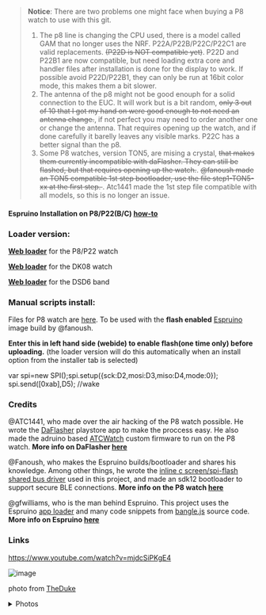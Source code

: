 
>**Notice**:
>There are two problems one might face when buying a P8 watch to use with this git. 
>1. The p8 line is changing the CPU used, there is a model called GAM that no longer uses the NRF. P22A/P22B/P22C/P22C1 are valid replacements. <del>(P22D is NOT compatible yet)</del>. P22D and P22B1 are now compatible, but need loading extra core and handler files after installation is done for the display to work. 
If possible avoid P22D/P22B1, they can only be run at 16bit color mode, this makes them a bit slower. 
>2. The antenna of the p8 might not be good enouph for a solid connection to the EUC. It will work but is a bit random, <del> only 3 out of 10 that I got my hand on were good enough to not need an antenna change.</del>, if not perfect you may need to order another one or change the antenna. That requires opening up the watch, and if done carefully it barelly leaves any visible marks. P22C has a better signal than the p8. 
>3. Some P8 watches, version TON5, are mising a crystal, <del> that makes them currently incompatible with daFlasher. They can still be flashed, but that requires opening up the watch.</del>.  <del> @fanoush made an TON5 compatible 1st step bootloader, use the file step1-TON5-xx at the first step. </del>.    Atc1441 made the 1st step file compatible with all models, so this is no longer an issue. 




#### Espruino Installation on P8/P22(B/C) [how-to](https://enaon.github.io/eucWatch/tools/hackme/)

### Loader version:

[**Web loader**](https://enaon.github.io/eucWatch/p8)  for the P8/P22 watch

[**Web loader**](https://enaon.github.io/eucWatch/dk08) for the DK08 watch

[**Web loader**](https://enaon.github.io/eucWatch/dsd6) for the DSD6 band

### Manual scripts install:

Files for P8 watch are [here](https://github.com/enaon/eucWatch/tree/main/P8).  To be used with the **flash enabled** [Espruino](https://www.espruino.com/) image build by @fanoush. 

**Enter this in left hand side (webide) to enable flash(one time only) before uploading.** 
(the loader version will do this automatically when an install option from the installer tab is selected)

var spi=new SPI();spi.setup({sck:D2,mosi:D3,miso:D4,mode:0}); spi.send([0xab],D5);  //wake

### Credits

@ATC1441, who made over the air hacking of the P8 watch possible. He wrote the [DaFlasher](https://play.google.com/store/apps/details?id=com.atcnetz.paatc.patc&gl=US) playstore app to make the proccess easy. He also made the adruino based [ATCWatch](https://github.com/atc1441/ATCwatch) custom firmware to run on the P8 watch.
**More info on DaFlasher [here](https://github.com/atc1441/DaFlasherFiles)**


@Fanoush, who makes the Espruino builds/bootloader and shares his knowledge. Among other things, he wrote the [inline c screen/spi-flash shared bus driver](https://gist.github.com/fanoush/3dede6a16cef85fbf55f9d925521e4a0) used in this project, and made an sdk12 bootloader to support secure BLE connections. 
**More info on the P8 watch [here](https://github.com/fanoush/ds-d6/tree/master/espruino/DFU/P8)**

@gfwilliams, who is the man behind Espruino. This project uses the Espruino [app loader](https://github.com/espruino/EspruinoApps) and many code snippets from [bangle.js](https://github.com/espruino/BangleApps) source code.
**More info on Espruino [here](https://www.espruino.com/)**

### Links

https://www.youtube.com/watch?v=mjdcSiPKgE4


![image](/tools/assets/images/eucwatch.jpg)

photo from [TheDuke](https://www.espritroue.fr/topic/16585-euc-watch-hackable/?tab=comments#comment-294216&ct=1618804287)

<details>
  <summary>Photos</summary>
  
![](https://user-content.gitter-static.net/ad26d169f97603701a963b080c6b16c0cecaad8f/68747470733a2f2f692e6962622e636f2f504d57317452502f494d472d32303230303932312d3130353333363037382e6a7067)
![](https://user-content.gitter-static.net/05b4971a01afdea5952cd3c1d817ee2dbb727e52/68747470733a2f2f692e6962622e636f2f5336525130584d2f494d472d32303230313030352d3137333631333733382e6a7067)
![](https://user-content.gitter-static.net/01fb3ba8dc69e31029380961aece1fa18b90fd7f/68747470733a2f2f692e6962622e636f2f4337725774724e2f494d472d32303230313030352d3137333633313436322e6a7067)
![](https://user-content.gitter-static.net/811714e337a539a2a260703918ab2758811a609c/68747470733a2f2f692e6962622e636f2f4837486d6643312f494d472d32303230313030352d3137343132303037372e6a7067)

  
</details>

